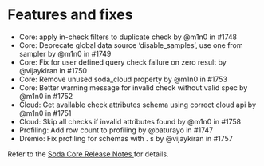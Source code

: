 # Features and fixes

* Core: apply in-check filters to duplicate check by @m1n0 in #1748
* Core: Deprecate global data source ‘disable\_samples’, use one from sampler by @m1n0 in #1749
* Core: Fix for user defined query check failure on zero result by @vijaykiran in #1750
* Core: Remove unused soda\_cloud property by @m1n0 in #1753
* Core: Better warning message for invalid check without valid spec by @m1n0 in #1752
* Cloud: Get available check attributes schema using correct cloud api by @m1n0 in #1751
* Cloud: Skip all checks if invalid attributes found by @m1n0 in #1758
* Profiling: Add row count to profiling by @baturayo in #1747
* Dremio: Fix profiling for schemas with . s by @vijaykiran in #1757

Refer to the [Soda Core Release Notes ](https://github.com/sodadata/soda-core/releases)for details.
